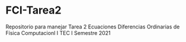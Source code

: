 # FCI-Tarea2
Repositorio para manejar Tarea 2 Ecuaciones Diferencias Ordinarias de Física Computacionl I TEC I Semestre 2021
